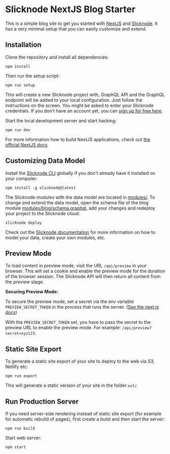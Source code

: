 # Slicknode NextJS Blog Starter

This is a simple blog site to get you started with [NextJS](https://nextjs.org) and [Slicknode](https://slicknode.com). It has a very minimal setup that you can easily customize and extend. 


## Installation

Clone the repository and install all dependencies:

    npm install

Then run the setup script:

    npm run setup

This will create a new Slicknode project with, GraphQL API and the GraphQL endpoint will be added to your local configuration. Just follow the instructions on the screen.
You might be asked to enter your Slicknode credentials. If you don't have an account yet, you can [sign up for free here](https://slicknode.com).

Start the local development server and start hacking:

    npm run dev

For more information how to build NextJS applications, check out [the official NextJS docs](https://nextjs.org/docs).


## Customizing Data Model

Install the [Slicknode CLI](https://www.npmjs.com/package/slicknode) globally if you don't already have it installed on your computer:

    npm install -g slicknode@latest

The Slicknode modules with the data model are located in [modules/](./modules/). To change and extend the data model, open the schema file of the blog module [modules/blog/schema.graphql](./modules/blog/schema.graphql), add your changes and redeploy your
project to the Slicknode cloud:

    slicknode deploy

Check out the [Slicknode documentation](https://slicknode.com/docs/data-modeling/introduction/) for more information on how to model your data, create your own modules, etc.


## Preview Mode

To load content in preview mode, visit the URL `/api/preview` in your browser. This will set a cookie and enable
the preview mode for the duration of the browser session. The Slicknode API will then return all content from the
preview stage. 

**Securing Preview Mode:**

To secure the preview mode, set a secret via the env variable `PREVIEW_SECRET_TOKEN` in the process that runs the
server. ([See the next.js docs](https://nextjs.org/docs/basic-features/environment-variables)) 

With the `PREVIEW_SECRET_TOKEN` set, you have to pass the secret to the preview URL to enable the preview mode. For example: `/api/preview?secret=xyz123`.


## Static Site Export

To generate a static site export of your site to deploy to the web via S3, Netlify etc:

    npm run export

This will generate a static version of your site in the folder `out/`.


## Run Production Server

If you need server-side rendering instead of static site export (for example for automatic rebuild of pages), first create a build and then start the server:

    npm run build

Start web server:

    npm start

